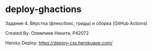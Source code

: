 # deploy-ghactions

Задание 4. Вёрстка (флексбокс, гриды) и сборка (GitHub Actions)

Created By: Олимпиев Никита, P42072

Heroku Deploy: https://deploy-css.herokuapp.com/
